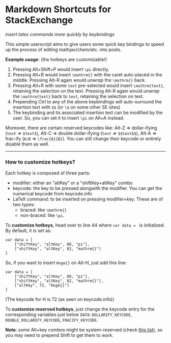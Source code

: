 # Markdown Shortcuts for StackExchange
*insert latex commands more quickly by keybindings*

This simple userscript aims to give users some quick key bindings to speed up the process of editing mathjax/chem/etc. into posts.

**Example usage**: (the hotkeys are customizable!)

1. Pressing Alt+Shift+P would insert `\pi` directly.
2. Pressing Alt+R would insert `\mathrm{}` with the caret auto-placed in the middle. Pressing Alt-R again would _unwrap_ the `\mathrm{}` back.
3. Pressing Alt+R with some `text` pre-selected would insert `\mathrm{text}`, retaining the selection on the text. Pressing Alt-R again would _unwrap_ the `\mathrm{text}` back to `text`, retaining the selection on text.
4. Prepending Ctrl to any of the above keybindings will auto-surround the insertion text with `$$` (or `\$` on some other SE sites)
5. The keybinding and its associated insertion text can be modified by the user. So, you can set it to insert `\pi` on Alt+A instead.

Moreover, there are certain reserved keycodes like: Alt-Z => dollar-ifying (`text` => `$text$`), Alt-C => double dollar-ifying (`text` => `$$text$$`), Alt-A => frac-ify (`A/B` => `\frac{A}{B}`). You can still change their keycode or entirely disable them as well.

----

### **How to customize hotkeys?**

Each hotkey is composed of three parts:

- modifier: either an "altKey" or a "shiftKey+altKey" combo
- keycode: the key to be pressed alongwith the modifier. You can get the numerical keycode from keycode.info
- LaTeX command: to be inserted on pressing modifier+key. These are of two types:
  - braced: like `\mathrm{}`
  - non-braced: like `\pi`.
  
To **customize hotkeys**, head over to line 44 where `var data = ` is initialized. By default, it is set as:

    var data = [
        ["shiftKey", "altKey", 80, "pi"],
        ["shiftKey", "altKey", 82, "mathrm{}"]
    ]
    
So, if you want to insert `Huge{}` on Alt-H, just add this line:

    var data = [
        ["shiftKey", "altKey", 80, "pi"],
        ["shiftKey", "altKey", 82, "mathrm{}"],
        ["altKey", 72, "Huge{}"]
    ]
    
(The keycode for H is 72 (as seen on keycode.info))

To **customize reserved hotkeys**, just change the keycode entry for the corresponding variables just below `DATA`: `DOLLARIFY_KEYCODE`, `DOUBLE_DOLLARIFY_KEYCODE`, `FRACIFY_KEYCODE`.

**Note**: some Alt+key combos might be system-reserved (check [this list](https://en.wikipedia.org/wiki/Table_of_keyboard_shortcuts)), so you may need to prepend Shift to get them to work.
